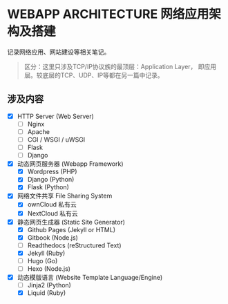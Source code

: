 # WEBAPP ARCHITECTURE 网络应用架构及搭建
记录网络应用、网站建设等相关笔记。

> 区分：这里只涉及TCP/IP协议族的最顶层：Application Layer， 即应用层。较底层的TCP、UDP、IP等都在另一篇中记录。

## 涉及内容
- [x] HTTP Server (Web Server)
    - [ ] Nginx
    - [ ] Apache
    - [ ] CGI / WSGI / uWSGI
    - [ ] Flask
    - [ ] Django
- [x] 动态网页服务器 (Webapp Framework)
    - [x] Wordpress (PHP)
    - [x] Django (Python)
    - [x] Flask (Python)
- [x] 网络文件共享 File Sharing System
    - [x] ownCloud 私有云
    - [x] NextCloud 私有云
- [x] 静态网页生成器 (Static Site Generator)
    - [x] Github Pages (Jekyll or HTML)
    - [x] Gitbook (Node.js)
    - [ ] Readthedocs (reStructured Text)
    - [x] Jekyll (Ruby)
    - [ ] Hugo (Go)
    - [ ] Hexo (Node.js)
- [x] 动态模版语言 (Website Template Language/Engine)
    - [ ] Jinja2 (Python)
    - [x] Liquid (Ruby)

